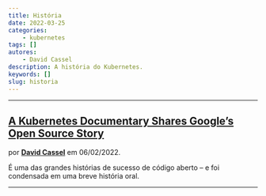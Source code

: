 ```yaml
---
title: História
date: 2022-03-25
categories:
    - kubernetes
tags: []
autores:
    - David Cassel
description: A história do Kubernetes.
keywords: []
slug: historia
---
```


---

## [A Kubernetes Documentary Shares Google’s Open Source Story](https://thenewstack.io/a-kubernetes-documentary-shares-googles-open-source-story/)

por [**David Cassel**](/autores/david-cassel/) em 06/02/2022.

É uma das grandes histórias de sucesso de código aberto – e foi condensada em uma breve história oral.

---
